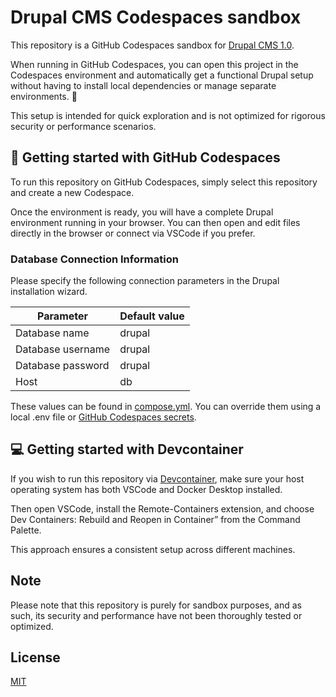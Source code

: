 # Drupal CMS Codespaces sandbox

This repository is a GitHub Codespaces sandbox for [Drupal CMS 1.0](https://www.drupal.org/blog/drupal-cms-1-0).

When running in GitHub Codespaces, you can open this project in the Codespaces environment and automatically get a functional Drupal setup without having to install local dependencies or manage separate environments. 🚀

This setup is intended for quick exploration and is not optimized for rigorous security or performance scenarios.

## 🚀 Getting started with GitHub Codespaces

To run this repository on GitHub Codespaces, simply select this repository and create a new Codespace.

Once the environment is ready, you will have a complete Drupal environment running in your browser. You can then open and edit files directly in the browser or connect via VSCode if you prefer.

### Database Connection Information

Please specify the following connection parameters in the Drupal installation wizard.

| Parameter         | Default value  |
|-------------------|----------------|
| Database name     | drupal         |
| Database username | drupal         |
| Database password | drupal         |
| Host              | db             |

These values can be found in [compose.yml](compose.yml). You can override them using a local .env file or [GitHub Codespaces secrets](https://docs.github.com/en/codespaces/managing-your-codespaces/managing-your-account-specific-secrets-for-github-codespaces).

## 💻 Getting started with Devcontainer

If you wish to run this repository via [Devcontainer](https://code.visualstudio.com/docs/devcontainers/containers), make sure your host operating system has both VSCode and Docker Desktop installed.

Then open VSCode, install the Remote-Containers extension, and choose Dev Containers: Rebuild and Reopen in Container” from the Command Palette.

This approach ensures a consistent setup across different machines.

## Note

Please note that this repository is purely for sandbox purposes, and as such, its security and performance have not been thoroughly tested or optimized.

## License

[MIT](LICENSE)
